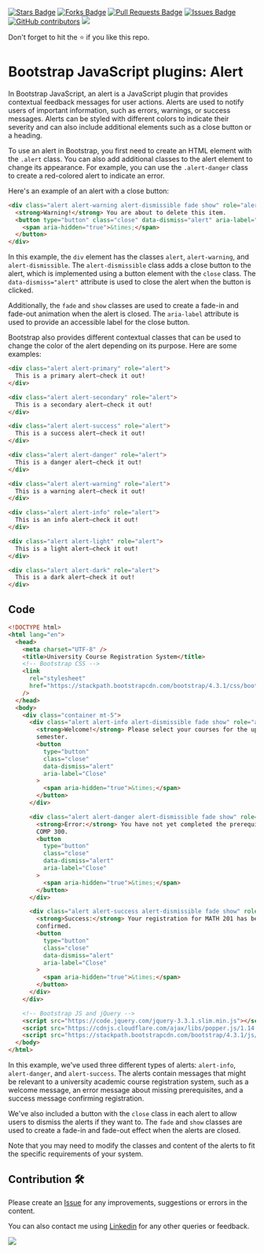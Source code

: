 <a href="https://github.com/drshahizan/learn-php/stargazers"><img src="https://img.shields.io/github/stars/drshahizan/learn-php" alt="Stars Badge"/></a>
<a href="https://github.com/drshahizan/learn-php/network/members"><img src="https://img.shields.io/github/forks/drshahizan/learn-php" alt="Forks Badge"/></a>
<a href="https://github.com/drshahizan/learn-php/pulls"><img src="https://img.shields.io/github/issues-pr/drshahizan/learn-php" alt="Pull Requests Badge"/></a>
<a href="https://github.com/drshahizan/learn-php/issues"><img src="https://img.shields.io/github/issues/drshahizan/learn-php" alt="Issues Badge"/></a>
<a href="https://github.com/drshahizan/learn-php/graphs/contributors"><img alt="GitHub contributors" src="https://img.shields.io/github/contributors/drshahizan/learn-php?color=2b9348"></a>
![](https://visitor-badge.glitch.me/badge?page_id=drshahizan/learn-php)

Don't forget to hit the :star: if you like this repo.

# Bootstrap JavaScript plugins: Alert

In Bootstrap JavaScript, an alert is a JavaScript plugin that provides contextual feedback messages for user actions. Alerts are used to notify users of important information, such as errors, warnings, or success messages. Alerts can be styled with different colors to indicate their severity and can also include additional elements such as a close button or a heading.

To use an alert in Bootstrap, you first need to create an HTML element with the `.alert` class. You can also add additional classes to the alert element to change its appearance. For example, you can use the `.alert-danger` class to create a red-colored alert to indicate an error.

Here's an example of an alert with a close button:

```html
<div class="alert alert-warning alert-dismissible fade show" role="alert">
  <strong>Warning!</strong> You are about to delete this item.
  <button type="button" class="close" data-dismiss="alert" aria-label="Close">
    <span aria-hidden="true">&times;</span>
  </button>
</div>
```

In this example, the `div` element has the classes `alert`, `alert-warning`, and `alert-dismissible`. The `alert-dismissible` class adds a close button to the alert, which is implemented using a button element with the `close` class. The `data-dismiss="alert"` attribute is used to close the alert when the button is clicked. 

Additionally, the `fade` and `show` classes are used to create a fade-in and fade-out animation when the alert is closed. The `aria-label` attribute is used to provide an accessible label for the close button.

Bootstrap also provides different contextual classes that can be used to change the color of the alert depending on its purpose. Here are some examples:

```html
<div class="alert alert-primary" role="alert">
  This is a primary alert—check it out!
</div>

<div class="alert alert-secondary" role="alert">
  This is a secondary alert—check it out!
</div>

<div class="alert alert-success" role="alert">
  This is a success alert—check it out!
</div>

<div class="alert alert-danger" role="alert">
  This is a danger alert—check it out!
</div>

<div class="alert alert-warning" role="alert">
  This is a warning alert—check it out!
</div>

<div class="alert alert-info" role="alert">
  This is an info alert—check it out!
</div>

<div class="alert alert-light" role="alert">
  This is a light alert—check it out!
</div>

<div class="alert alert-dark" role="alert">
  This is a dark alert—check it out!
</div>
```
## Code

```html
<!DOCTYPE html>
<html lang="en">
  <head>
    <meta charset="UTF-8" />
    <title>University Course Registration System</title>
    <!-- Bootstrap CSS -->
    <link
      rel="stylesheet"
      href="https://stackpath.bootstrapcdn.com/bootstrap/4.3.1/css/bootstrap.min.css"
    />
  </head>
  <body>
    <div class="container mt-5">
      <div class="alert alert-info alert-dismissible fade show" role="alert">
        <strong>Welcome!</strong> Please select your courses for the upcoming
        semester.
        <button
          type="button"
          class="close"
          data-dismiss="alert"
          aria-label="Close"
        >
          <span aria-hidden="true">&times;</span>
        </button>
      </div>

      <div class="alert alert-danger alert-dismissible fade show" role="alert">
        <strong>Error:</strong> You have not yet completed the prerequisites for
        COMP 300.
        <button
          type="button"
          class="close"
          data-dismiss="alert"
          aria-label="Close"
        >
          <span aria-hidden="true">&times;</span>
        </button>
      </div>

      <div class="alert alert-success alert-dismissible fade show" role="alert">
        <strong>Success:</strong> Your registration for MATH 201 has been
        confirmed.
        <button
          type="button"
          class="close"
          data-dismiss="alert"
          aria-label="Close"
        >
          <span aria-hidden="true">&times;</span>
        </button>
      </div>
    </div>

    <!-- Bootstrap JS and jQuery -->
    <script src="https://code.jquery.com/jquery-3.3.1.slim.min.js"></script>
    <script src="https://cdnjs.cloudflare.com/ajax/libs/popper.js/1.14.7/umd/popper.min.js"></script>
    <script src="https://stackpath.bootstrapcdn.com/bootstrap/4.3.1/js/bootstrap.min.js"></script>
  </body>
</html>

```

In this example, we've used three different types of alerts: `alert-info`, `alert-danger`, and `alert-success`. The alerts contain messages that might be relevant to a university academic course registration system, such as a welcome message, an error message about missing prerequisites, and a success message confirming registration.

We've also included a button with the `close` class in each alert to allow users to dismiss the alerts if they want to. The `fade` and `show` classes are used to create a fade-in and fade-out effect when the alerts are closed.

Note that you may need to modify the classes and content of the alerts to fit the specific requirements of your system.

## Contribution 🛠️
Please create an [Issue](https://github.com/drshahizan/learn-php/issues) for any improvements, suggestions or errors in the content.

You can also contact me using [Linkedin](https://www.linkedin.com/in/drshahizan/) for any other queries or feedback.

![](https://visitor-badge.glitch.me/badge?page_id=drshahizan)
